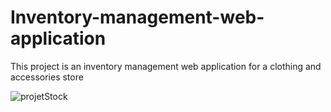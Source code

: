 # Inventory-management-web-application
This project is an inventory management web application for a clothing and accessories store

![projetStock](https://user-images.githubusercontent.com/126195340/221079989-e60f9fd7-5ef8-4b2c-8e55-f4e05f3b93e7.png)
